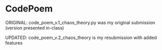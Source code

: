 # CodePoem

ORIGINAL:
code_poem_v.1_chaos_theory.py was my original submission (version presented in-class)

UPDATED:
code_poem_v.2_chaos_theory is my resubmission with added features
